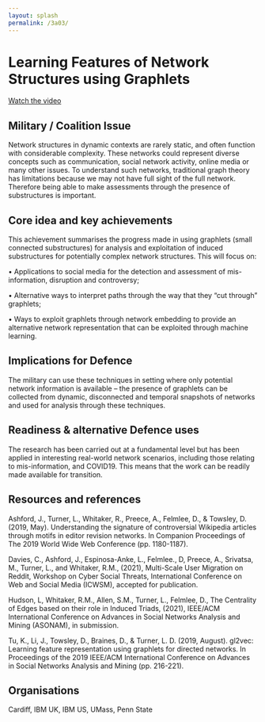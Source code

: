```yaml
---
layout: splash
permalink: /3a03/
---
```


# Learning Features of Network Structures using Graphlets

[Watch the video](https://ibm.box.com/v/Showcase-3a03-video)

## Military / Coalition Issue
Network structures in dynamic contexts are rarely static, and often function with considerable complexity. These networks could represent diverse concepts such as communication, social network activity, online media or many other issues. To understand such networks, traditional graph theory has limitations because we may not have full sight of the full network. Therefore being able to make assessments through the presence of substructures is important. 

## Core idea and key achievements
This achievement summarises the progress made in using graphlets (small connected substructures) for analysis and exploitation of induced substructures for potentially complex network structures. This will focus on:

•	Applications to social media for the detection and assessment of mis-information, disruption and controversy;

•	Alternative ways to interpret paths through the way that they “cut through” graphlets;

•	Ways to exploit graphlets through network embedding to provide an alternative network representation that can be exploited through machine learning.  

## Implications for Defence
The military can use these techniques in setting where only potential network information is available – the presence of graphlets can be collected from dynamic, disconnected and temporal snapshots of networks and used for analysis through these techniques. 

## Readiness & alternative Defence uses
The research has been carried out at a fundamental level but has been applied in interesting real-world network scenarios, including those relating to mis-information, and COVID19. This means that the work can be readily made available for transition. 

<!-- ![image info](/dais/achievements/images/1a02_figure1.jpg) -->

## Resources and references
Ashford, J., Turner, L., Whitaker, R., Preece, A., Felmlee, D., & Towsley, D. (2019, May). 
Understanding the signature of controversial Wikipedia articles through motifs in editor revision networks. In Companion Proceedings of The 2019 World Wide Web Conference (pp. 1180-1187).

Davies, C., Ashford, J., Espinosa-Anke, L., Felmlee., D, Preece, A.,  Srivatsa, M., Turner, L.,  and Whitaker, R.M., (2021), 
Multi-Scale User Migration on Reddit, Workshop on Cyber Social Threats, International Conference on Web and Social Media (ICWSM), accepted for publication.

Hudson, L, Whitaker, R.M., Allen, S.M., Turner, L., Felmlee, D., 
The Centrality of Edges based on their role in Induced Triads, (2021), IEEE/ACM International Conference on Advances in Social Networks Analysis and Mining (ASONAM), in submission. 

Tu, K., Li, J., Towsley, D., Braines, D., & Turner, L. D. (2019, August). 
gl2vec: Learning feature representation using graphlets for directed networks. In Proceedings of the 2019 IEEE/ACM International Conference on Advances in Social Networks Analysis and Mining (pp. 216-221).


## Organisations
Cardiff, IBM UK, IBM US, UMass, Penn State


